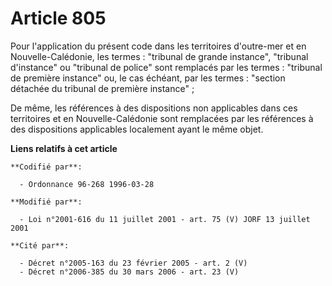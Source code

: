 # Article 805

Pour l'application du présent code dans les territoires d'outre-mer et en Nouvelle-Calédonie, les termes : "tribunal de
grande instance", "tribunal d'instance" ou "tribunal de police" sont remplacés par les termes : "tribunal de première
instance" ou, le cas échéant, par les termes : "section détachée du tribunal de première instance" ;

De même, les références à des dispositions non applicables dans ces territoires et en Nouvelle-Calédonie sont remplacées par
les références à des dispositions applicables localement ayant le même objet.

**Liens relatifs à cet article**

	**Codifié par**:

	  - Ordonnance 96-268 1996-03-28

	**Modifié par**:

	  - Loi n°2001-616 du 11 juillet 2001 - art. 75 (V) JORF 13 juillet 2001

	**Cité par**:

	  - Décret n°2005-163 du 23 février 2005 - art. 2 (V)
	  - Décret n°2006-385 du 30 mars 2006 - art. 23 (V)
